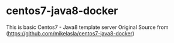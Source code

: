# centos7-java8-docker

This is basic Centos7 - Java8 template server
Original Source from (https://github.com/mikelasla/centos7-java8-docker)


